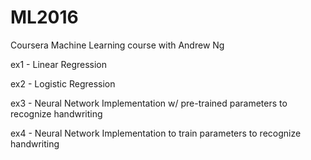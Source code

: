 # ML2016
Coursera Machine Learning course with Andrew Ng

ex1 - Linear Regression 

ex2 - Logistic Regression

ex3 - Neural Network Implementation w/ pre-trained parameters to recognize handwriting

ex4 - Neural Network Implementation to train parameters to recognize handwriting
